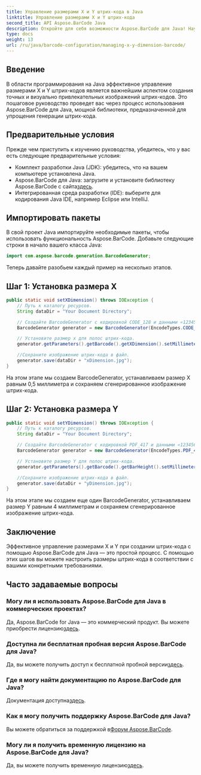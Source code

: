```yaml
---
title: Управление размерами X и Y штрих-кода в Java
linktitle: Управление размерами X и Y штрих-кода
second_title: API Aspose.BarCode Java
description: Откройте для себя возможности Aspose.BarCode для Java! Научитесь легко управлять размерами X и Y с помощью нашего пошагового руководства. Повысьте точность и визуальную привлекательность.
type: docs
weight: 13
url: /ru/java/barcode-configuration/managing-x-y-dimension-barcode/
---
```


## Введение

В области программирования на Java эффективное управление размерами X и Y штрих-кодов является важнейшим аспектом создания точных и визуально привлекательных изображений штрих-кодов. Это пошаговое руководство проведет вас через процесс использования Aspose.BarCode для Java, мощной библиотеки, предназначенной для упрощения генерации штрих-кода.

## Предварительные условия

Прежде чем приступить к изучению руководства, убедитесь, что у вас есть следующие предварительные условия:

- Комплект разработки Java (JDK): убедитесь, что на вашем компьютере установлена Java.
-  Aspose.BarCode для Java: загрузите и установите библиотеку Aspose.BarCode с сайта[здесь](https://releases.aspose.com/barcode/java/).
- Интегрированная среда разработки (IDE): выберите для кодирования Java IDE, например Eclipse или IntelliJ.

## Импортировать пакеты

В свой проект Java импортируйте необходимые пакеты, чтобы использовать функциональность Aspose.BarCode. Добавьте следующие строки в начало вашего класса Java:

```java
import com.aspose.barcode.generation.BarcodeGenerator;
```

Теперь давайте разобьем каждый пример на несколько этапов.

## Шаг 1: Установка размера X

```java
public static void setXDimension() throws IOException {
    // Путь к каталогу ресурсов.
    String dataDir = "Your Document Directory";

    // Создайте BarcodeGenerator с кодировкой CODE_128 и данными «12345678».
    BarcodeGenerator generator = new BarcodeGenerator(EncodeTypes.CODE_128, "12345678");

    // Установите размер x для полос штрих-кода.
    generator.getParameters().getBarcode().getXDimension().setMillimeters(0.5f);

    //Сохраните изображение штрих-кода в файл.
    generator.save(dataDir + "xDimension.jpg");
}
```

На этом этапе мы создаем BarcodeGenerator, устанавливаем размер X равным 0,5 миллиметра и сохраняем сгенерированное изображение штрих-кода.

## Шаг 2: Установка размера Y

```java
public static void setYDimension() throws IOException {
    // Путь к каталогу ресурсов.
    String dataDir = "Your Document Directory";

    // Создайте BarcodeGenerator с кодировкой PDF_417 и данными «12345678».
    BarcodeGenerator generator = new BarcodeGenerator(EncodeTypes.PDF_417, "12345678");

    // Установите размер Y для полос штрих-кода.
    generator.getParameters().getBarcode().getBarHeight().setMillimeters(4);

    //Сохраните изображение штрих-кода в файл.
    generator.save(dataDir + "yDimension.jpg");
}
```

На этом этапе мы создаем еще один BarcodeGenerator, устанавливаем размер Y равным 4 миллиметрам и сохраняем сгенерированное изображение штрих-кода.

## Заключение

Эффективное управление размерами X и Y при создании штрих-кода с помощью Aspose.BarCode для Java — это простой процесс. С помощью этих шагов вы можете настроить размеры штрих-кода в соответствии с вашими конкретными требованиями.

## Часто задаваемые вопросы

### Могу ли я использовать Aspose.BarCode для Java в коммерческих проектах?
 Да, Aspose.BarCode for Java — это коммерческий продукт. Вы можете приобрести лицензию[здесь](https://purchase.aspose.com/buy).

### Доступна ли бесплатная пробная версия Aspose.BarCode для Java?
 Да, вы можете получить доступ к бесплатной пробной версии[здесь](https://releases.aspose.com/).

### Где я могу найти документацию по Aspose.BarCode для Java?
 Документация доступна[здесь](https://reference.aspose.com/barcode/java/).

### Как я могу получить поддержку Aspose.BarCode для Java?
 Вы можете обратиться за поддержкой в[Форум Aspose.BarCode](https://forum.aspose.com/c/barcode/13).

### Могу ли я получить временную лицензию на Aspose.BarCode для Java?
Да, вы можете получить временную лицензию[здесь](https://purchase.aspose.com/temporary-license/).
